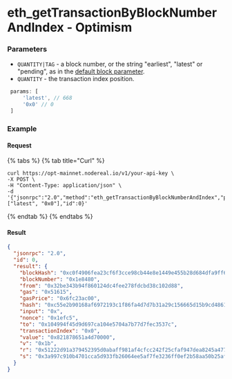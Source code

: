 # eth\_getTransactionByBlockNumberAndIndex - Optimism

### Parameters

* `QUANTITY|TAG` - a block number, or the string "earliest", "latest" or "pending", as in the [default block parameter](https://eth.wiki/json-rpc/API#the-default-block-parameter).
* `QUANTITY` - the transaction index position.

```javascript
 params: [ 
     'latest', // 668 
     '0x0' // 0 
 ]
```

### Example

#### Request

{% tabs %}
{% tab title="Curl" %}
```
curl https://opt-mainnet.nodereal.io/v1/your-api-key \
-X POST \
-H "Content-Type: application/json" \
-d '{"jsonrpc":"2.0","method":"eth_getTransactionByBlockNumberAndIndex","params":["latest", "0x0"],"id":0}'
```
{% endtab %}
{% endtabs %}

#### Result

```json
{
  "jsonrpc": "2.0",
  "id": 0,
  "result": {
    "blockHash": "0xc0f4906fea23cf6f3cce98cb44e8e1449e455b28d684dfa9ff65426495584de6",
    "blockNumber": "0x1e8480",
    "from": "0x32be343b94f860124dc4fee278fdcbd38c102d88",
    "gas": "0x51615",
    "gasPrice": "0x6fc23ac00",
    "hash": "0xc55e2b90168af6972193c1f86fa4d7d7b31a29c156665d15b9cd48618b5177ef",
    "input": "0x",
    "nonce": "0x1efc5",
    "to": "0x104994f45d9d697ca104e5704a7b77d7fec3537c",
    "transactionIndex": "0x0",
    "value": "0x821878651a4d70000",
    "v": "0x1b",
    "r": "0x51222d91a379452395d0abaff981af4cfcc242f25cfaf947dea8245a477731f9",
    "s": "0x3a997c910b4701cca5d933fb26064ee5af7fe3236ff0ef2b58aa50b25aff8ca5"
  }
}
```



